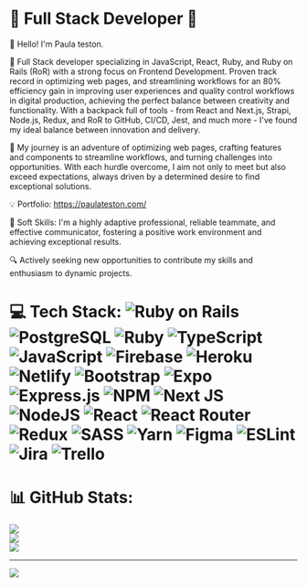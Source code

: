# 💫 Full Stack Developer 💫

👋 Hello! I'm Paula teston.

🚀 Full Stack developer specializing in JavaScript, React, Ruby, and Ruby on Rails (RoR) with a strong focus on Frontend Development. Proven track record in optimizing web pages, and streamlining workflows for an 80% efficiency gain in improving user experiences and quality control workflows in digital production, achieving the perfect balance between creativity and functionality. With a backpack full of tools - from React and Next.js, Strapi, Node.js, Redux, and RoR to GitHub, CI/CD, Jest, and much more - I've found my ideal balance between innovation and delivery.

🌟 My journey is an adventure of optimizing web pages, crafting features and components to streamline workflows, and turning challenges into opportunities. With each hurdle overcome, I aim not only to meet but also exceed expectations, always driven by a determined desire to find exceptional solutions.

💡 Portfolio: https://paulateston.com/

🌟 Soft Skills: I'm a highly adaptive professional, reliable teammate, and effective communicator, fostering a positive work environment and achieving exceptional results.

🔍 Actively seeking new opportunities to contribute my skills and enthusiasm to dynamic projects. 


# 💻 Tech Stack: ![Ruby on Rails](https://img.shields.io/badge/ruby%20on%20rails-%23CC0000.svg?style=for-the-badge&logo=ruby-on-rails&logoColor=white) ![PostgreSQL](https://img.shields.io/badge/postgresql-%230077B5.svg?style=for-the-badge&logo=postgresql&logoColor=white) ![Ruby](https://img.shields.io/badge/ruby-%23CC342D.svg?style=for-the-badge&logo=ruby&logoColor=white) ![TypeScript](https://img.shields.io/badge/typescript-%23007ACC.svg?style=for-the-badge&logo=typescript&logoColor=white) ![JavaScript](https://img.shields.io/badge/javascript-%23323330.svg?style=for-the-badge&logo=javascript&logoColor=%23F7DF1E) ![Firebase](https://img.shields.io/badge/firebase-%23039BE5.svg?style=for-the-badge&logo=firebase) ![Heroku](https://img.shields.io/badge/heroku-%23430098.svg?style=for-the-badge&logo=heroku&logoColor=white) ![Netlify](https://img.shields.io/badge/netlify-%23000000.svg?style=for-the-badge&logo=netlify&logoColor=#00C7B7) ![Bootstrap](https://img.shields.io/badge/bootstrap-%23563D7C.svg?style=for-the-badge&logo=bootstrap&logoColor=white) ![Expo](https://img.shields.io/badge/expo-1C1E24?style=for-the-badge&logo=expo&logoColor=#D04A37) ![Express.js](https://img.shields.io/badge/express.js-%23404d59.svg?style=for-the-badge&logo=express&logoColor=%2361DAFB) ![NPM](https://img.shields.io/badge/NPM-%23000000.svg?style=for-the-badge&logo=npm&logoColor=white) ![Next JS](https://img.shields.io/badge/Next-black?style=for-the-badge&logo=next.js&logoColor=white) ![NodeJS](https://img.shields.io/badge/node.js-6DA55F?style=for-the-badge&logo=node.js&logoColor=white) ![React](https://img.shields.io/badge/react-%2320232a.svg?style=for-the-badge&logo=react&logoColor=%2361DAFB) ![React Router](https://img.shields.io/badge/React_Router-CA4245?style=for-the-badge&logo=react-router&logoColor=white) ![Redux](https://img.shields.io/badge/redux-%23593d88.svg?style=for-the-badge&logo=redux&logoColor=white) ![SASS](https://img.shields.io/badge/SASS-hotpink.svg?style=for-the-badge&logo=SASS&logoColor=white) ![Yarn](https://img.shields.io/badge/yarn-%232C8EBB.svg?style=for-the-badge&logo=yarn&logoColor=white)  	![Figma](https://img.shields.io/badge/figma-%23F24E1E.svg?style=for-the-badge&logo=figma&logoColor=white) ![ESLint](https://img.shields.io/badge/ESLint-4B3263?style=for-the-badge&logo=eslint&logoColor=white) ![Jira](https://img.shields.io/badge/jira-%230A0FFF.svg?style=for-the-badge&logo=jira&logoColor=white) ![Trello](https://img.shields.io/badge/Trello-%23026AA7.svg?style=for-the-badge&logo=Trello&logoColor=white) 

# 📊 GitHub Stats:
![](https://github-readme-stats.vercel.app/api?username=Ana-teston&theme=dark&hide_border=false&include_all_commits=true&count_private=true)<br/>
![](https://github-readme-streak-stats.herokuapp.com/?user=Ana-teston&theme=dark&hide_border=false)<br/>
![](https://github-readme-stats.vercel.app/api/top-langs/?username=Ana-teston&theme=dark&hide_border=false&include_all_commits=true&count_private=true&layout=compact)

---
[![](https://visitcount.itsvg.in/api?id=Ana-teston&icon=0&color=0)](https://visitcount.itsvg.in)

<!-- Proudly created with GPRM ( https://gprm.itsvg.in ) -->
